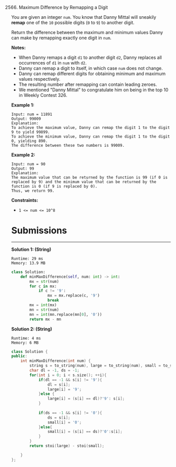 2566. Maximum Difference by Remapping a Digit

You are given an integer `num`. You know that Danny Mittal will sneakily **remap** one of the `10` possible digits (`0` to `9`) to another digit.

Return the difference between the maximum and minimum values Danny can make by remapping exactly one digit in `num`.

**Notes:**

* When Danny remaps a digit `d1` to another digit `d2`, Danny replaces all occurrences of `d1` in `num` with `d2`.
* Danny can remap a digit to itself, in which case `num` does not change.
* Danny can remap different digits for obtaining minimum and maximum values respectively.
* The resulting number after remapping can contain leading zeroes.
* We mentioned "Danny Mittal" to congratulate him on being in the top 10 in Weekly Contest 326.
 

**Example 1:**
```
Input: num = 11891
Output: 99009
Explanation: 
To achieve the maximum value, Danny can remap the digit 1 to the digit 9 to yield 99899.
To achieve the minimum value, Danny can remap the digit 1 to the digit 0, yielding 890.
The difference between these two numbers is 99009.
```

**Example 2:**
```
Input: num = 90
Output: 99
Explanation:
The maximum value that can be returned by the function is 99 (if 0 is replaced by 9) and the minimum value that can be returned by the function is 0 (if 9 is replaced by 0).
Thus, we return 99.
```

**Constraints:**

* `1 <= num <= 10^8`

# Submissions
---
**Solution 1: (String)**
```
Runtime: 29 ms
Memory: 13.9 MB
```
```python
class Solution:
    def minMaxDifference(self, num: int) -> int:
        mx = str(num)
        for c in mx:
            if c != '9':
                mx = mx.replace(c, '9')
                break
        mx = int(mx)
        mn = str(num)
        mn = int(mn.replace(mn[0], '0'))
        return mx - mn
```

**Solution 2: (String)**
```
Runtime: 4 ms
Memory: 6 MB
```
```c++
class Solution {
public:
    int minMaxDifference(int num) {
        string s = to_string(num), large = to_string(num), small = to_string(num);
        char dl = -1, ds = -1;
        for(int i = 0; i < s.size(); ++i){
            if(dl == -1 && s[i] != '9'){
                dl = s[i];
                large[i] = '9';
            }else {
                large[i] = (s[i] == dl)?'9': s[i];
            }
            
            if(ds == -1 && s[i] != '0'){
                ds = s[i];
                small[i] = '0';
            }else{
                small[i] = (s[i] == ds)?'0':s[i];
            }
        }
        return stoi(large) - stoi(small);

    }
};
```
